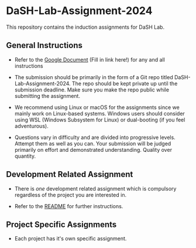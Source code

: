 # DaSH-Lab-Assignment-2024

This repository contains the induction assignments for DaSH Lab.

## General Instructions

- Refer to the [Google Document]() (Fill in link here!) for any and all instructions

- The submission should be primarily in the form of a Git repo titled DaSH-Lab-Assignment-2024. The repo should be kept private up until the submission deadline. Make sure you make the repo public while submitting the assignment.

- We recommend using Linux or macOS for the assignments since we mainly work on Linux-based systems. Windows users should consider using WSL (Windows Subsystem for Linux) or dual-booting (if you feel adventurous).

- Questions vary in difficulty and are divided into progressive levels. Attempt them as well as you can. Your submission will be judged primarily on effort and demonstrated understanding. Quality over quantity.

## Development Related Assignment

- There is *one* development related assignment which is compulsory regardless of the project you are interested in.
 
- Refer to the [README](DevAssignment/README.md) for further instructions.

## Project Specific Assignments

- Each project has it's own specific assignment.

